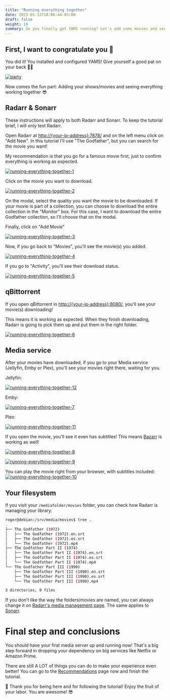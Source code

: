 ```yaml
---
title: "Running everything together"
date: 2023-01-12T18:06:44-03:00
draft: false
weight: 10
summary: So you finally got YAMS running? Let's add some movies and seeing everything working together!
---
```


## First, I want to congratulate you 🎉

You did it! You installed and configured YAMS! Give yourself a good pat on your back 🙇🏻

[![party](/pics/party.gif)](/pics/party.gif)

Now comes the fun part: Adding your shows/movies and seeing everything working together 😎

## Radarr & Sonarr

These instructions will apply to both Radarr and Sonarr. To keep the tutorial brief, I will only test Radarr.

Open Radarr at [http://{your-ip-address}:7878/]() and on the left menu click on "Add New". In this tutorial I'll use "The Godfather", but you can search for the movie you want!

My recommendation is that you go for a famous movie first, just to confirm everything is working as expected.

[![running-everything-together-1](/pics/running-everything-together-1.png)](/pics/running-everything-together-1.png)

Click on the movie you want to download.

[![running-everything-together-2](/pics/running-everything-together-2.png)](/pics/running-everything-together-2.png)

On the modal, select the quality you want the movie to be downloaded. If your movie is part of a collection, you can choose to download the entire collection in the "Monitor" box. For this case, I want to download the entire Godfather collection, so I'll choose that on the modal.

Finally, click on "Add Movie"

[![running-everything-together-3](/pics/running-everything-together-3.png)](/pics/running-everything-together-3.png)

Now, if you go back to "Movies", you'll see the movie(s) you added.

[![running-everything-together-4](/pics/running-everything-together-4.png)](/pics/running-everything-together-4.png)

If you go to "Activity", you'll see their download status.

[![running-everything-together-5](/pics/running-everything-together-5.png)](/pics/running-everything-together-5.png)

## qBittorrent

If you open qBittorrent in [http://{your-ip-address}:8080/](), you'll see your movie(s) downloading!

This means it is working as expected. When they finish downloading, Radarr is going to pick them up and put them in the right folder.

[![running-everything-together-6](/pics/running-everything-together-6.png)](/pics/running-everything-together-6.png)

## Media service

After your movies have downloaded, if you go to your Media service (Jellyfin, Emby or Plex), you'll see your movies right there, waiting for you.

Jellyfin:

[![running-everything-together-12](/pics/running-everything-together-12.png)](/pics/running-everything-together-12.png)

Emby:

[![running-everything-together-7](/pics/running-everything-together-7.png)](/pics/running-everything-together-7.png)

Plex:

[![running-everything-together-11](/pics/running-everything-together-11.png)](/pics/running-everything-together-11.png)

If you open the movie, you'll see it even has subtitles! This means [Bazarr](/config/bazarr) is working as well!

[![running-everything-together-8](/pics/running-everything-together-8.png)](/pics/running-everything-together-8.png)

[![running-everything-together-9](/pics/running-everything-together-9.png)](/pics/running-everything-together-9.png)

You can play the movie right from your browser, with subtitles included:
[![running-everything-together-10](/pics/running-everything-together-10.png)](/pics/running-everything-together-10.png)

## Your filesystem

If you visit your `/mediafolder/movies` folder, you can check how Radarr is managing your library.

```sh
roger@debian:/srv/media/movies$ tree .
.
├── The Godfather (1972)
│   ├── The Godfather (1972).en.srt
│   ├── The Godfather (1972).es.srt
│   └── The Godfather (1972).mp4
├── The Godfather Part II (1974)
│   ├── The Godfather Part II (1974).en.srt
│   ├── The Godfather Part II (1974).es.srt
│   └── The Godfather Part II (1974).mp4
└── The Godfather Part III (1990)
    ├── The Godfather Part III (1990).en.srt
    ├── The Godfather Part III (1990).es.srt
    └── The Godfather Part III (1990).mp4

3 directories, 9 files
```

If you don't like the way the folders/movies are named, you can always change it on [Radarr's media management page](/config/radarr#media-management). The same applies to [Sonarr](/config/sonarr#media-management).

# Final step and conclusions

You should have your first media server up and running now! That's a big step forward in dropping your dependency on big services like Netflix or Amazon Prime.

There are still A LOT of things you can do to make your experience even better! You can go to the [Recommendations](/config/recommendations) page now and finish the tutorial.

 🙌 Thank you for being here and for following the tutorial! Enjoy the fruit of your labor. You are awesome! 😎
